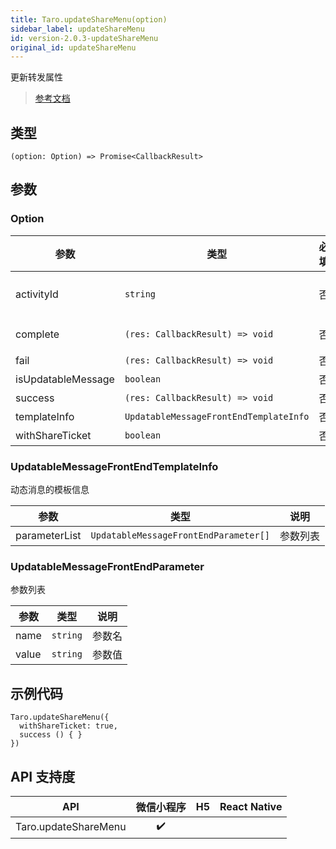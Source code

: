 ```yaml
---
title: Taro.updateShareMenu(option)
sidebar_label: updateShareMenu
id: version-2.0.3-updateShareMenu
original_id: updateShareMenu
---
```


更新转发属性

> [参考文档](https://developers.weixin.qq.com/miniprogram/dev/api/share/wx.updateShareMenu.html)

## 类型

```tsx
(option: Option) => Promise<CallbackResult>
```

## 参数

### Option

| 参数 | 类型 | 必填 | 说明 |
| --- | --- | :---: | --- |
| activityId | `string` | 否 | 动态消息的 activityId。通过 [updatableMessage.createActivityId](https://developers.weixin.qq.com/miniprogram/dev/api-backend/open-api/updatable-message/updatableMessage.createActivityId.html) 接口获取 |
| complete | `(res: CallbackResult) => void` | 否 | 接口调用结束的回调函数（调用成功、失败都会执行） |
| fail | `(res: CallbackResult) => void` | 否 | 接口调用失败的回调函数 |
| isUpdatableMessage | `boolean` | 否 | 是否是动态消息，详见[动态消息](https://developers.weixin.qq.com/miniprogram/dev/framework/open-ability/share/updatable-message.html) |
| success | `(res: CallbackResult) => void` | 否 | 接口调用成功的回调函数 |
| templateInfo | `UpdatableMessageFrontEndTemplateInfo` | 否 | 动态消息的模板信息 |
| withShareTicket | `boolean` | 否 | 是否使用带 shareTicket 的转发[详情](https://developers.weixin.qq.com/miniprogram/dev/framework/open-ability/share.html) |

### UpdatableMessageFrontEndTemplateInfo

动态消息的模板信息

| 参数 | 类型 | 说明 |
| --- | --- | --- |
| parameterList | `UpdatableMessageFrontEndParameter[]` | 参数列表 |

### UpdatableMessageFrontEndParameter

参数列表

| 参数 | 类型 | 说明 |
| --- | --- | --- |
| name | `string` | 参数名 |
| value | `string` | 参数值 |

## 示例代码

```tsx
Taro.updateShareMenu({
  withShareTicket: true,
  success () { }
})
```

## API 支持度

| API | 微信小程序 | H5 | React Native |
| :---: | :---: | :---: | :---: |
| Taro.updateShareMenu | ✔️ |  |  |
